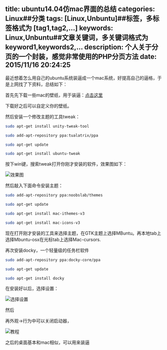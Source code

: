 title: ubuntu14.04仿mac界面的总结
categories: Linux##分类
tags: [Linux,Unbuntu]##标签，多标签格式为 [tag1,tag2,...]
keywords: Linux,Unbuntu##文章关键词，多关键词格式为 keyword1,keywords2,...
description: 个人关于分页的一个封装，感觉非常使用的PHP分页方法
date: 2015/11/16 20:24:25 
---
最近想着怎么用自己的ubuntu系统装逼成一个mac系统，好提高自己的逼格，于是上网找了下资料，总结如下：

首先先下载一些mac的壁纸，用于装逼：[点击这里](http://drive.noobslab.com/data/Mac-13.10/MBuntu-Wallpapers.zip)

下载好之后可以自定义你的壁纸。

然后安装一个修改主题的工具tweak：
``` bash
sudo apt-get install unity-tweak-tool

sudo add-apt-repository ppa:tualatrix/ppa

sudo apt-get update

sudo apt-get install ubuntu-tweak
``` 
按下win键，搜索tweak打开你刚才安装的软件，效果图如下：

![效果图](http://cl.ly/image/2V2n0u1D2Y02/172851tw17thwawpooawnk.jpeg)

<!--more-->

然后敲入下面命令安装主题：
``` bash
sudo add-apt-repository ppa:noobslab/themes

sudo apt-get update

sudo apt-get install mac-ithemes-v3

sudo apt-get install mac-icons-v3
``` 
现在打开刚才安装的工具来选择主题，在GTK主题上选择MBuntu。再本地tab上选择Mbuntu-osx在光标tab上选择Mac-cursors.

再次安装docky，一个轻量级的任务栏软件
``` bash
sudo add-apt-repository ppa:docky-core/ppa

sudo apt-get update

sudo apt-get install docky
``` 
在安装好以后，选择设置：

![选择设置](http://cl.ly/image/3o431L2r2u2r/135747u6lxnr7r8rgxpayi.jpg)

然后

再外观->行为中可以关闭启动器，

![教程](http://cl.ly/image/012g1T2v3I1c/135751dxspqqhu7xu4z7pr.jpg)

之后的桌面基本和mac相似，可以用来装逼

